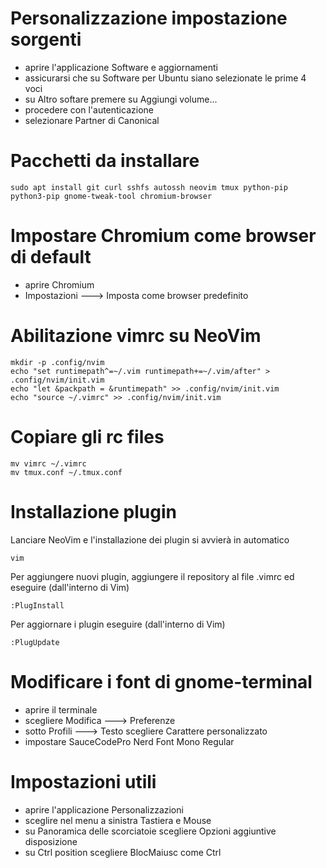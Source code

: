 # Personalizzazione impostazione sorgenti
- aprire l'applicazione Software e aggiornamenti
- assicurarsi che su Software per Ubuntu siano selezionate le prime 4 voci
- su Altro softare premere su Aggiungi volume...
- procedere con l'autenticazione
- selezionare Partner di Canonical


# Pacchetti da installare
```
sudo apt install git curl sshfs autossh neovim tmux python-pip python3-pip gnome-tweak-tool chromium-browser
```


# Impostare Chromium come browser di default
- aprire Chromium
- Impostazioni ---> Imposta come browser predefinito


# Abilitazione vimrc su NeoVim
```
mkdir -p .config/nvim
echo "set runtimepath^=~/.vim runtimepath+=~/.vim/after" > .config/nvim/init.vim
echo "let &packpath = &runtimepath" >> .config/nvim/init.vim
echo "source ~/.vimrc" >> .config/nvim/init.vim
```


# Copiare gli rc files
```
mv vimrc ~/.vimrc
mv tmux.conf ~/.tmux.conf
```


# Installazione plugin
Lanciare NeoVim e l'installazione dei plugin si avvierà in automatico
```
vim
```
Per aggiungere nuovi plugin, aggiungere il repository al file .vimrc ed eseguire (dall'interno di Vim)
```
:PlugInstall
```
Per aggiornare i plugin eseguire (dall'interno di Vim)
```
:PlugUpdate
```


# Modificare i font di gnome-terminal
- aprire il terminale
- scegliere Modifica ---> Preferenze
- sotto Profili ---> Testo scegliere Carattere personalizzato
- impostare SauceCodePro Nerd Font Mono Regular


# Impostazioni utili
- aprire l'applicazione Personalizzazioni
- sceglire nel menu a sinistra Tastiera e Mouse
- su Panoramica delle scorciatoie scegliere Opzioni aggiuntive disposizione
- su Ctrl position scegliere BlocMaiusc come Ctrl
